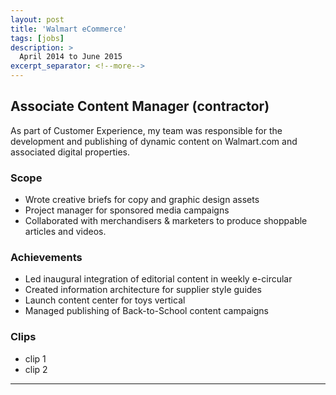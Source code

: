 ```yaml
---
layout: post
title: 'Walmart eCommerce'
tags: [jobs]
description: >
  April 2014 to June 2015
excerpt_separator: <!--more-->
---
```


## Associate Content Manager (contractor)
As part of Customer Experience, my team was responsible for the development and publishing of dynamic content on Walmart.com and associated digital properties.

<!--more-->

### Scope
* Wrote creative briefs for copy and graphic design assets
* Project manager for sponsored media campaigns
* Collaborated with merchandisers & marketers to produce shoppable articles and videos.

### Achievements
* Led inaugural integration of editorial content in weekly e-circular
* Created information architecture for supplier style guides
* Launch content center for toys vertical
* Managed publishing of Back-to-School content campaigns

### Clips
* clip 1
* clip 2

***
